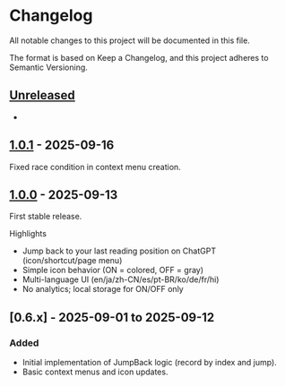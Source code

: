# Changelog

All notable changes to this project will be documented in this file.

The format is based on Keep a Changelog, and this project adheres to Semantic Versioning.

## [Unreleased]
-

## [1.0.1] - 2025-09-16
Fixed race condition in context menu creation.

## [1.0.0] - 2025-09-13
First stable release.

Highlights
- Jump back to your last reading position on ChatGPT (icon/shortcut/page menu)
- Simple icon behavior (ON = colored, OFF = gray)
- Multi-language UI (en/ja/zh-CN/es/pt-BR/ko/de/fr/hi)
- No analytics; local storage for ON/OFF only

## [0.6.x] - 2025-09-01 to 2025-09-12
### Added
- Initial implementation of JumpBack logic (record by index and jump).
- Basic context menus and icon updates.

[Unreleased]: https://github.com/wanyakomochimochi/ChatGPTJumpBack/compare/v1.0.1...HEAD
[1.0.1]: https://github.com/wanyakomochimochi/ChatGPTJumpBack/compare/v1.0.0...v1.0.1
[1.0.0]: https://github.com/wanyakomochimochi/ChatGPTJumpBack/releases/tag/v1.0.0

